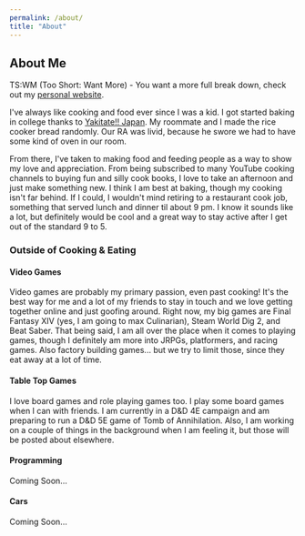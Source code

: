 ```yaml
---
permalink: /about/
title: "About"
---
```


## About Me

TS:WM (Too Short: Want More) - You want a more full break down, check out my [personal website](https://www.alexanderlyons.net/).

I've always like cooking and food ever since I was a kid. 
I got started baking in college thanks to [Yakitate!! Japan](https://en.wikipedia.org/wiki/Yakitate!!_Japan). 
My roommate and I made the rice cooker bread randomly. 
Our RA was livid, because he swore we had to have some kind of oven in our room. 

From there, I've taken to making food and feeding people as a way to show my love and appreciation. 
From being subscribed to many YouTube cooking channels to buying fun and silly cook books, I love to take an afternoon and just make something new.
I think I am best at baking, though my cooking isn't far behind. 
If I could, I wouldn't mind retiring to a restaurant cook job, something that served lunch and dinner til about 9 pm. 
I know it sounds like a lot, but definitely would be cool and a great way to stay active after I get out of the standard 9 to 5. 

### Outside of Cooking & Eating

#### Video Games

Video games are probably my primary passion, even past cooking! 
It's the best way for me and a lot of my friends to stay in touch and we love getting together online and just goofing around.
Right now, my big games are Final Fantasy XIV (yes, I am going to max Culinarian), Steam World Dig 2, and Beat Saber. 
That being said, I am all over the place when it comes to playing games, though I definitely am more into JRPGs, platformers, and racing games.
Also factory building games... but we try to limit those, since they eat away at a lot of time. 

#### Table Top Games

I love board games and role playing games too. 
I play some board games when I can with friends. 
I am currently in a D&D 4E campaign and am preparing to run a D&D 5E game of Tomb of Annihilation. 
Also, I am working on a couple of things in the background when I am feeling it, but those will be posted about elsewhere.

#### Programming

Coming Soon...

#### Cars

Coming Soon...
